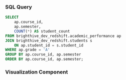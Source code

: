 ### SQL Query
```sql student_achievements
SELECT 
    ap.course_id,
    ap.semester,
    COUNT(*) AS student_count
FROM brighthive_dev_redshift.academic_performance ap 
JOIN brighthive_dev_redshift.students s 
    ON ap.student_id = s.student_id
WHERE ap.grade = 'A'
GROUP BY ap.course_id, ap.semester
ORDER BY ap.course_id, ap.semester;
```

### Visualization Component
<BarChart
    data={student_achievements}
    x=course_id
    y=student_count
    series=semester
    type=grouped
    labels=true
/>